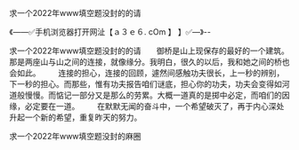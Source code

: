 求一个2022年www填空题没封的的请

《——✅手机浏览器打开网沚【ａ３ｅ６. cOm 】 】✅—》--

求一个2022年www填空题没封的的请　　御桥是山上现保存的最好的一个建筑。那是两座山与山之间的连接，就像缘分。我明白，很久的以后，我和她之间的桥也会如此。
　　连接的担心，连接的回顾，遽然间感触功夫很长，上一秒的辨别，下一秒的担心。而那些，惟有功夫报告咱们谜底，担心你的功夫，功夫会变得如河道般慢慢。而惦记一部分又是那么的劳累。大概一道真的是掷中必定，而咱们的因缘，必定要在一道。
　　在默默无闻的奋斗中，一个希望破灭了，再于内心深处升起一个新的希望，重复昨天的努力。





求一个2022年www填空题没封的麻圈
